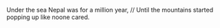 Under the sea Nepal was for a million year, //
Until the mountains started popping up like noone cared.
